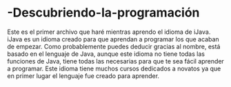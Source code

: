 # -Descubriendo-la-programación
Este es el primer archivo que haré mientras aprendo el idioma de iJava. iJava es un idioma creado para que aprendan
a programar los que acaban de empezar. Como probablemente puedes deducir gracias al nombre, está basado en el lenguaje
de Java, aunque este idioma no tiene todas las funciones de Java, tiene todas las necesarias para que te sea fácil aprender
a programar. Este idioma tiene muchos cursos dedicados a novatos ya que en primer lugar el lenguaje fue creado para aprender.